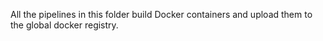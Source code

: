 All the pipelines in this folder build Docker containers and upload them
to the global docker registry.
